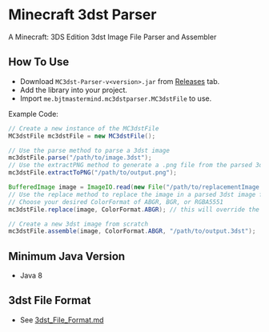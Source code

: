 # Minecraft 3dst Parser

A Minecraft: 3DS Edition 3dst Image File Parser and Assembler

## How To Use

* Download `MC3dst-Parser-v<version>.jar` from [Releases](https://github.com/BJTMastermind/MC3dst-Parser/releases) tab.
* Add the library into your project.
* Import `me.bjtmastermind.mc3dstparser.MC3dstFile` to use.

Example Code:

```java
// Create a new instance of the MC3dstFile
MC3dstFile mc3dstFile = new MC3dstFile();

// Use the parse method to parse a 3dst image
mc3dstFile.parse("/path/to/image.3dst");
// Use the extractPNG method to generate a .png file from the parsed 3dst image
mc3dstFile.extractToPNG("/path/to/output.png");

BufferedImage image = ImageIO.read(new File("/path/to/replacementImage.png"));
// Use the replace method to replace the image in a parsed 3dst image from a .png file
// Choose your desired ColorFormat of ABGR, BGR, or RGBA5551
mc3dstFile.replace(image, ColorFormat.ABGR); // this will override the existing 3dst image data

// Create a new 3dst image from scratch
mc3dstFile.assemble(image, ColorFormat.ABGR, "/path/to/output.3dst");
```

## Minimum Java Version

* Java 8

## 3dst File Format

* See [3dst\_File\_Format.md](./3dst_File_Format.md)
